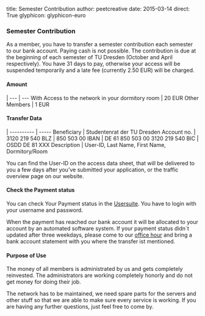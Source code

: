 title: Semester Contribution
author: peetcreative
date: 2015-03-14
direct: True
glyphicon: glyphicon-euro

### Semester Contribution

As a member, you have to transfer a semester contribution each semester to our bank account. Paying cash is not possible.
The contribution is due at the beginning of each semester of TU Dresden (October and April respectively). You have 31 days to pay, otherwise your access will be suspended temporarily and a late fee (currently 2.50 EUR) will be charged.

#### Amount
 | 
--- | ---
With Access to the network in your dormitory room | 20 EUR
Other Members                                     | 1 EUR

#### Transfer Data
 |
----------  | -----
Beneficiary | Studentenrat der TU Dresden
Account no. | 3120 219 540
BLZ         | 850 503 00
IBAN        | DE 61 850 503 00 3120 219 540
BIC         | OSDD DE 81 XXX
Description | User-ID, Last Name, First Name, Dormitory/Room

You can find the User-ID on the access data sheet, that will be delivered to you a few days after you’ve submitted your application, or the traffic overview page on our website.

#### Check the Payment status

You can check Your Payment status in the [Usersuite](/usersuite). You have to login with your username and password.

When the payment has reached our bank account it will be allocated to your account by an automated software system.
If your payment status didn´t updated after three weekdays, please come to our [office hour](/contact) and  bring a bank account statement with you where the transfer ist mentioned. 

#### Purpose of Use

The money of all members is administrated by us and gets completely reinvested. The administrators are working completely honorly and do not get money for doing their job.

The network has to be maintained, we need spare parts for the servers and other stuff so that we are able to make sure every service is working. If you are having any further questions, just feel free to come by.